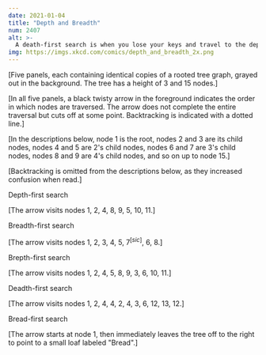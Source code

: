 ```yaml
---
date: 2021-01-04
title: "Depth and Breadth"
num: 2407
alt: >-
  A death-first search is when you lose your keys and travel to the depths of hell to find them, and then if they're not there you start checking your coat pockets.
img: https://imgs.xkcd.com/comics/depth_and_breadth_2x.png
---
```

[Five panels, each containing identical copies of a rooted tree graph, grayed out in the background. The tree has a height of 3 and 15 nodes.]

[In all five panels, a black twisty arrow in the foreground indicates the order in which nodes are traversed. The arrow does not complete the entire traversal but cuts off at some point. Backtracking is indicated with a dotted line.]

[In the descriptions below, node 1 is the root, nodes 2 and 3 are its child nodes, nodes 4 and 5 are 2's child nodes, nodes 6 and 7 are 3's child nodes, nodes 8 and 9 are 4's child nodes, and so on up to node 15.]

[Backtracking is omitted from the descriptions below, as they increased confusion when read.]

Depth-first search

[The arrow visits nodes 1, 2, 4, 8, 9, 5, 10, 11.]

Breadth-first search

[The arrow visits nodes 1, 2, 3, 4, 5, 7<sup>[*sic*]</sup>, 6, 8.]

Brepth-first search

[The arrow visits nodes 1, 2, 4, 5, 8, 9, 3, 6, 10, 11.]

Deadth-first search

[The arrow visits nodes 1, 2, 4, 4, 2, 4, 3, 6, 12, 13, 12.]

Bread-first search

[The arrow starts at node 1, then immediately leaves the tree off to the right to point to a small loaf labeled "Bread".]
